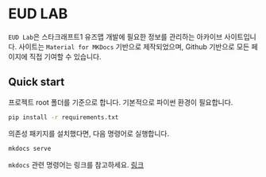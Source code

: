 # EUD LAB

`EUD Lab`은 스타크래프트1 유즈맵 개발에 필요한 정보를 관리하는 아카이브 사이트입니다. 사이트는 `Material for MKDocs` 기반으로 제작되었으며, Github 기반으로 모든 페이지에 직접 기여할 수 있습니다.

## Quick start

프로젝트 root 폴더를 기준으로 합니다. 기본적으로 파이썬 환경이 필요합니다.

```bash
pip install -r requirements.txt
```

의존성 패키지를 설치했다면, 다음 명령어로 실행합니다.

```bash
mkdocs serve
```

`mkdocs` 관련 명령어는 링크를 참고하세요. [링크](https://www.mkdocs.org/user-guide/cli/)

